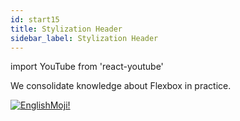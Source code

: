 ```yaml
---
id: start15
title: Stylization Header
sidebar_label: Stylization Header
---
```


import YouTube from 'react-youtube'


We consolidate knowledge about Flexbox in practice.

<YouTube videoId='dPynUHhrsB0' />

[![EnglishMoji!](/img/logo/englishmoji.png)](https://apps.apple.com/kz/app/englishmoji/id6450254885)
